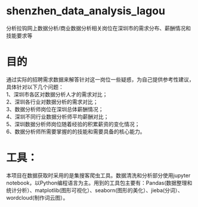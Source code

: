 # shenzhen_data_analysis_lagou
分析拉钩网上数据分析/商业数据分析相关岗位在深圳市的需求分布、薪酬情况和技能要求等

# 目的  
通过实际的招聘需求数据来解答针对这一岗位一些疑惑，为自己提供参考性建议，具体针对以下几个问题：  
1、深圳市各区对数据分析人才的需求对比；  
2、深圳各行业对数据分析的需求对比；  
3、数据分析师岗位在深圳总体薪酬情况；  
4、深圳不同行业数据分析师平均薪酬对比；  
5、深圳数据分析师岗位随着经验的积累薪资的变化情况；  
6、数据分析师所需要掌握的的技能和需要具备的核心能力。

# 工具：  
本项目在数据获取时采用的是集搜客爬虫工具。数据清洗和分析部分使用jupyter notebook，以Python编程语言为主。用到的工具包主要有：Pandas(数据整理和统计分析）、matplotlib(图形可视化）、seaborn(图形的美化）、jieba(分词）、wordcloud(制作词云图）。
